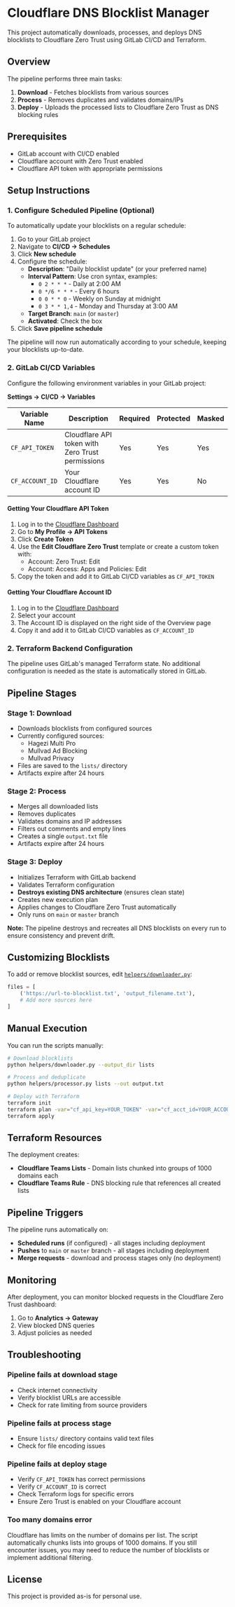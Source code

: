 # Cloudflare DNS Blocklist Manager

This project automatically downloads, processes, and deploys DNS blocklists to Cloudflare Zero Trust using GitLab CI/CD and Terraform.

## Overview

The pipeline performs three main tasks:

1. **Download** - Fetches blocklists from various sources
2. **Process** - Removes duplicates and validates domains/IPs
3. **Deploy** - Uploads the processed lists to Cloudflare Zero Trust as DNS blocking rules

## Prerequisites

- GitLab account with CI/CD enabled
- Cloudflare account with Zero Trust enabled
- Cloudflare API token with appropriate permissions

## Setup Instructions

### 1. Configure Scheduled Pipeline (Optional)

To automatically update your blocklists on a regular schedule:

1. Go to your GitLab project
2. Navigate to **CI/CD → Schedules**
3. Click **New schedule**
4. Configure the schedule:
   - **Description**: "Daily blocklist update" (or your preferred name)
   - **Interval Pattern**: Use cron syntax, examples:
     - `0 2 * * *` - Daily at 2:00 AM
     - `0 */6 * * *` - Every 6 hours
     - `0 0 * * 0` - Weekly on Sunday at midnight
     - `0 3 * * 1,4` - Monday and Thursday at 3:00 AM
   - **Target Branch**: `main` (or `master`)
   - **Activated**: Check the box
5. Click **Save pipeline schedule**

The pipeline will now run automatically according to your schedule, keeping your blocklists up-to-date.

### 2. GitLab CI/CD Variables

Configure the following environment variables in your GitLab project:

**Settings → CI/CD → Variables**

| Variable Name | Description | Required | Protected | Masked |
|--------------|-------------|----------|-----------|---------|
| `CF_API_TOKEN` | Cloudflare API token with Zero Trust permissions | Yes | Yes | Yes |
| `CF_ACCOUNT_ID` | Your Cloudflare account ID | Yes | Yes | No |

#### Getting Your Cloudflare API Token

1. Log in to the [Cloudflare Dashboard](https://dash.cloudflare.com/)
2. Go to **My Profile → API Tokens**
3. Click **Create Token**
4. Use the **Edit Cloudflare Zero Trust** template or create a custom token with:
   - Account: Zero Trust: Edit
   - Account: Access: Apps and Policies: Edit
5. Copy the token and add it to GitLab CI/CD variables as `CF_API_TOKEN`

#### Getting Your Cloudflare Account ID

1. Log in to the [Cloudflare Dashboard](https://dash.cloudflare.com/)
2. Select your account
3. The Account ID is displayed on the right side of the Overview page
4. Copy it and add it to GitLab CI/CD variables as `CF_ACCOUNT_ID`

### 2. Terraform Backend Configuration

The pipeline uses GitLab's managed Terraform state. No additional configuration is needed as the state is automatically stored in GitLab.

## Pipeline Stages

### Stage 1: Download
- Downloads blocklists from configured sources
- Currently configured sources:
  - Hagezi Multi Pro
  - Mullvad Ad Blocking
  - Mullvad Privacy
- Files are saved to the `lists/` directory
- Artifacts expire after 24 hours

### Stage 2: Process
- Merges all downloaded lists
- Removes duplicates
- Validates domains and IP addresses
- Filters out comments and empty lines
- Creates a single `output.txt` file
- Artifacts expire after 24 hours

### Stage 3: Deploy
- Initializes Terraform with GitLab backend
- Validates Terraform configuration
- **Destroys existing DNS architecture** (ensures clean state)
- Creates new execution plan
- Applies changes to Cloudflare Zero Trust automatically
- Only runs on `main` or `master` branch

**Note:** The pipeline destroys and recreates all DNS blocklists on every run to ensure consistency and prevent drift.

## Customizing Blocklists

To add or remove blocklist sources, edit [`helpers/downloader.py`](helpers/downloader.py):

```python
files = [
    ('https://url-to-blocklist.txt', 'output_filename.txt'),
    # Add more sources here
]
```

## Manual Execution

You can run the scripts manually:

```bash
# Download blocklists
python helpers/downloader.py --output_dir lists

# Process and deduplicate
python helpers/processor.py lists --out output.txt

# Deploy with Terraform
terraform init
terraform plan -var="cf_api_key=YOUR_TOKEN" -var="cf_acct_id=YOUR_ACCOUNT_ID" -var="TF_ROOT=$(pwd)"
terraform apply
```

## Terraform Resources

The deployment creates:

- **Cloudflare Teams Lists** - Domain lists chunked into groups of 1000 domains each
- **Cloudflare Teams Rule** - DNS blocking rule that references all created lists

## Pipeline Triggers

The pipeline runs automatically on:

- **Scheduled runs** (if configured) - all stages including deployment
- **Pushes** to `main` or `master` branch - all stages including deployment
- **Merge requests** - download and process stages only (no deployment)

## Monitoring

After deployment, you can monitor blocked requests in the Cloudflare Zero Trust dashboard:

1. Go to **Analytics → Gateway**
2. View blocked DNS queries
3. Adjust policies as needed

## Troubleshooting

### Pipeline fails at download stage
- Check internet connectivity
- Verify blocklist URLs are accessible
- Check for rate limiting from source providers

### Pipeline fails at process stage
- Ensure `lists/` directory contains valid text files
- Check for file encoding issues

### Pipeline fails at deploy stage
- Verify `CF_API_TOKEN` has correct permissions
- Verify `CF_ACCOUNT_ID` is correct
- Check Terraform logs for specific errors
- Ensure Zero Trust is enabled on your Cloudflare account

### Too many domains error
Cloudflare has limits on the number of domains per list. The script automatically chunks lists into groups of 1000 domains. If you still encounter issues, you may need to reduce the number of blocklists or implement additional filtering.

## License

This project is provided as-is for personal use.